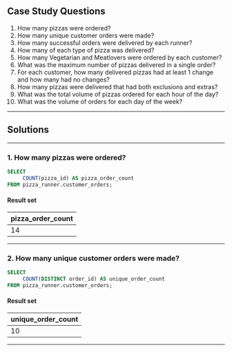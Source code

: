 ## Case Study Questions

1. How many pizzas were ordered?
2. How many unique customer orders were made?
3. How many successful orders were delivered by each runner?
4. How many of each type of pizza was delivered?
5. How many Vegetarian and Meatlovers were ordered by each customer?
6. What was the maximum number of pizzas delivered in a single order?
7. For each customer, how many delivered pizzas had at least 1 change and how many had no changes?
8. How many pizzas were delivered that had both exclusions and extras?
9. What was the total volume of pizzas ordered for each hour of the day?
10. What was the volume of orders for each day of the week?

---

## Solutions

---

### 1. How many pizzas were ordered?

```sql
SELECT
     COUNT(pizza_id) AS pizza_order_count
FROM pizza_runner.customer_orders;
```
#### Result set

| pizza_order_count |
| ----------------- |
| 14                |

---

### 2. How many unique customer orders were made?

```sql
SELECT
     COUNT(DISTINCT order_id) AS unique_order_count
FROM pizza_runner.customer_orders;
```
#### Result set

| unique_order_count |
| ------------------ |
| 10                 |

---

